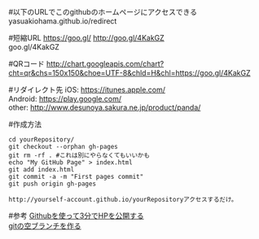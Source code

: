 #以下のURLでこのgithubのホームページにアクセスできる
yasuakiohama.github.io/redirect

#短縮URL https://goo.gl/
http://goo.gl/4KakGZ  
goo.gl/4KakGZ  

#QRコード
http://chart.googleapis.com/chart?cht=qr&chs=150x150&choe=UTF-8&chld=H&chl=https://goo.gl/4KakGZ

#リダイレクト先
iOS:      https://itunes.apple.com/  
Android:  https://play.google.com/  
other:    http://www.desunoya.sakura.ne.jp/product/panda/  

#作成方法

    cd yourRepository/
    git checkout --orphan gh-pages
    git rm -rf . #これは別にやらなくてもいいかも
    echo "My GitHub Page" > index.html
    git add index.html
    git commit -a -m "First pages commit"
    git push origin gh-pages

    http://yourself-account.github.io/yourRepositoryアクセスするだけ。

#参考
[Githubを使って3分でHPを公開する](http://qiita.com/budougumi0617/items/221bb946d1c90d6769e9)  
[gitの空ブランチを作る](http://qiita.com/akiko-pusu/items/7c0a99b8cb37882d2cfe)  
